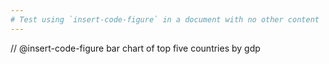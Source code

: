```yaml
---
# Test using `insert-code-figure` in a document with no other content
---
```


// @insert-code-figure bar chart of top five countries by gdp
